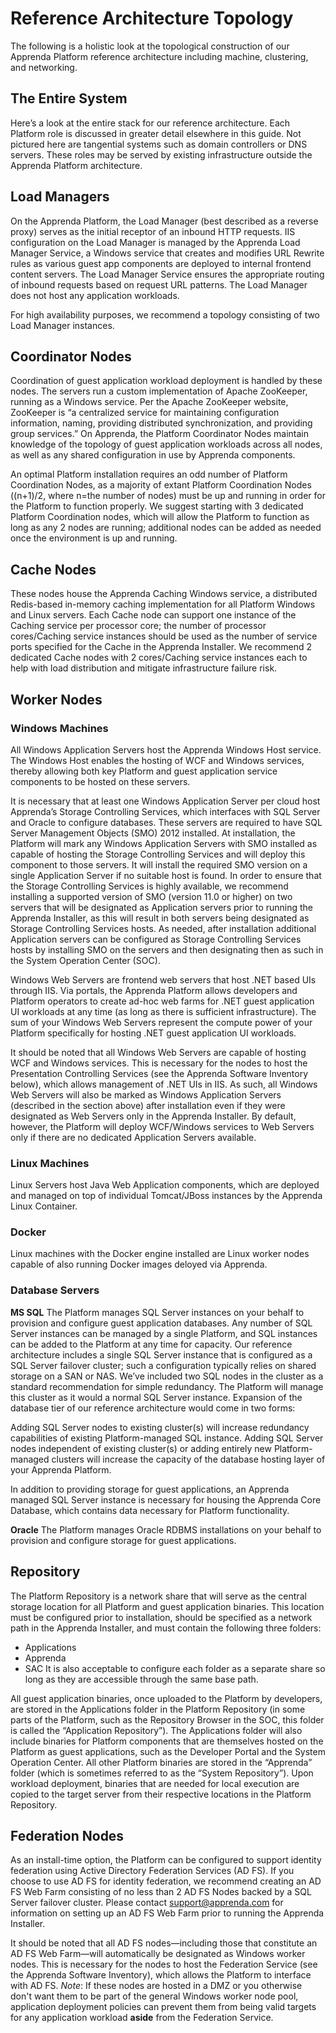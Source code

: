 # Reference Architecture Topology

The following is a holistic look at the topological construction of our Apprenda Platform reference architecture including machine, clustering, and networking.

## The Entire System
Here’s a look at the entire stack for our reference architecture.  Each Platform role is discussed in greater detail elsewhere in this guide.  Not pictured here are tangential systems such as domain controllers or DNS servers.  These roles may be served by existing infrastructure outside the Apprenda Platform architecture.

## Load Managers
On the Apprenda Platform, the Load Manager (best described as a reverse proxy) serves as the initial receptor of an inbound HTTP requests.  IIS configuration on the Load Manager is managed by the Apprenda Load Manager Service, a Windows service that creates and modifies URL Rewrite rules as various guest app components are deployed to internal frontend content servers.  The Load Manager Service ensures the appropriate routing of inbound requests based on request URL patterns.  The Load Manager does not host any application workloads.

For high availability purposes, we recommend a topology consisting of two Load Manager instances.

## Coordinator Nodes
Coordination of guest application workload deployment is handled by these nodes. The servers run a custom implementation of Apache ZooKeeper, running as a Windows service. Per the Apache ZooKeeper website, ZooKeeper is “a centralized service for maintaining configuration information, naming, providing distributed synchronization, and providing group services.” On Apprenda, the Platform Coordinator Nodes maintain knowledge of the topology of guest application workloads across all nodes, as well as any shared configuration in use by Apprenda components.

An optimal Platform installation requires an odd number of Platform Coordination Nodes, as a majority of extant Platform Coordination Nodes ((n+1)/2, where n=the number of nodes) must be up and running in order for the Platform to function properly. We suggest starting with 3 dedicated Platform Coordination nodes, which will allow the Platform to function as long as any 2 nodes are running; additional nodes can be added as needed once the environment is up and running.

## Cache Nodes
These nodes house the Apprenda Caching Windows service, a distributed Redis-based in-memory caching implementation for all Platform Windows and Linux servers.  Each Cache node can support one instance of the Caching service per processor core; the number of processor cores/Caching service instances should be used as the number of service ports specified for the Cache in the Apprenda Installer. We recommend 2 dedicated Cache nodes with 2 cores/Caching service instances each to help with load distribution and mitigate infrastructure failure risk.

## Worker Nodes

### Windows Machines
All Windows Application Servers host the Apprenda Windows Host service. The Windows Host enables the hosting of WCF and Windows services, thereby allowing both key Platform and guest application service components to be hosted on these servers.

It is necessary that at least one Windows Application Server per cloud host Apprenda’s Storage Controlling Services, which interfaces with SQL Server and Oracle to configure databases. These servers are required to have SQL Server Management Objects (SMO) 2012 installed.  At installation, the Platform will mark any Windows Application Servers with SMO installed as capable of hosting the Storage Controlling Services and will deploy this component to those servers.  It will install the required SMO version on a single Application Server if no suitable host is found.  In order to ensure that the Storage Controlling Services is highly available, we recommend installing a supported version of SMO (version 11.0 or higher) on two servers that will be designated as Application servers prior to running the Apprenda Installer, as this will result in both servers being designated as Storage Controlling Services hosts.  As needed, after installation additional Application servers can be configured as Storage Controlling Services hosts by installing SMO on the servers and then designating then as such in the System Operation Center (SOC).

Windows Web Servers are frontend web servers that host .NET based UIs through IIS. Via portals, the Apprenda Platform allows developers and Platform operators to create ad-hoc web farms for .NET guest application UI workloads at any time (as long as there is sufficient infrastructure).  The sum of your Windows Web Servers represent the compute power of your Platform specifically for hosting .NET guest application UI workloads.

It should be noted that all Windows Web Servers are capable of hosting WCF and Windows services. This is necessary for the nodes to host the Presentation Controlling Services (see the Apprenda Software Inventory below), which allows management of .NET UIs in IIS. As such, all Windows Web Servers will also be marked as Windows Application Servers (described in the section above) after installation even if they were designated as Web Servers only in the Apprenda Installer.  By default, however, the Platform will deploy WCF/Windows services to Web Servers only if there are no dedicated Application Servers available.

### Linux Machines
Linux Servers host Java Web Application components, which are deployed and managed on top of individual Tomcat/JBoss instances by the Apprenda Linux Container.

### Docker
Linux machines with the Docker engine installed are Linux worker nodes capable of also running Docker images deloyed via Apprenda.

### Database Servers
**MS SQL**
The Platform manages SQL Server instances on your behalf to provision and configure guest application databases. Any number of SQL Server instances can be managed by a single Platform, and SQL instances can be added to the Platform at any time for capacity.  Our reference architecture includes a single SQL Server instance that is configured as a SQL Server failover cluster; such a configuration typically relies on shared storage on a SAN or NAS.  We’ve included two SQL nodes in the cluster as a standard recommendation for simple redundancy.  The Platform will manage this cluster as it would a normal SQL Server instance.  Expansion of the database tier of our reference architecture would come in two forms:

Adding SQL Server nodes to existing cluster(s) will increase redundancy capabilities of existing Platform-managed SQL instance.
Adding SQL Server nodes independent of existing cluster(s) or adding entirely new Platform-managed clusters will increase the capacity of the database hosting layer of your Apprenda Platform.

In addition to providing storage for guest applications, an Apprenda managed SQL Server instance is necessary for housing the Apprenda Core Database, which contains data necessary for Platform functionality.

**Oracle**
The Platform manages Oracle RDBMS installations on your behalf to provision and configure storage for guest applications.

## Repository
The Platform Repository is a network share that will serve as the central storage location for all Platform and guest application binaries. This location must be configured prior to installation, should be specified as a network path in the Apprenda Installer, and must contain the following three folders:
* Applications
* Apprenda
* SAC
It is also acceptable to configure each folder as a separate share so long as they are accessible through the same base path.

All guest application binaries, once uploaded to the Platform by developers, are stored in the Applications folder in the Platform Repository (in some parts of the Platform, such as the Repository Browser in the SOC, this folder is called the “Application Repository”).  The Applications folder will also include binaries for Platform components that are themselves hosted on the Platform as guest applications, such as the Developer Portal and the System Operation Center. All other Platform binaries are stored in the “Apprenda” folder (which is sometimes referred to as the “System Repository”).  Upon workload deployment, binaries that are needed for local execution are copied to the target server from their respective locations in the Platform Repository.

## Federation Nodes
As an install-time option, the Platform can be configured to support identity federation using Active Directory Federation Services (AD FS). If you choose to use AD FS for identity federation, we recommend creating an AD FS Web Farm consisting of no less than 2 AD FS Nodes backed by a SQL Server failover cluster.  Please contact support@apprenda.com for information on setting up an AD FS Web Farm prior to running the Apprenda Installer.

It should be noted that all AD FS nodes—including those that constitute an AD FS Web Farm—will automatically be designated as Windows worker nodes. This is necessary for the nodes to host the Federation Service (see the Apprenda Software Inventory), which allows the Platform to interface with AD FS.  *Note*: If these nodes are hosted in a DMZ or you otherwise don't want them to be part of the general Windows worker node pool, application deployment policies can prevent them from being valid targets for any application workload __aside__ from the Federation Service.
